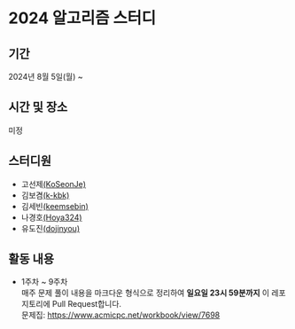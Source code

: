 # 2024 알고리즘 스터디

## 기간

2024년 8월 5일(월) ~

## 시간 및 장소

미정

## 스터디원

- 고선제[(KoSeonJe)](https://github.com/KoSeonJe)
- 김보겸[(k-kbk)](https://github.com/k-kbk)
- 김세빈[(keemsebin)](https://github.com/keemsebin)
- 나경호[(Hoya324)](https://github.com/Hoya324)
- 유도진[(dojinyou)](https://github.com/dojinyou)

## 활동 내용

- 1주차 ~ 9주차  
  매주 문제 풀이 내용을 마크다운 형식으로 정리하여 **일요일 23시 59분까지** 이 레포지토리에 Pull Request합니다.  
  문제집: https://www.acmicpc.net/workbook/view/7698
